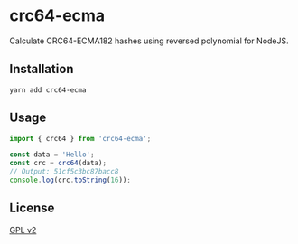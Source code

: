 # crc64-ecma

Calculate CRC64-ECMA182 hashes using reversed polynomial for NodeJS.

## Installation

`yarn add crc64-ecma`

## Usage

```js
import { crc64 } from 'crc64-ecma';

const data = 'Hello';
const crc = crc64(data);
// Output: 51cf5c3bc87bacc8
console.log(crc.toString(16));
```

## License

[GPL v2](LICENSE)
